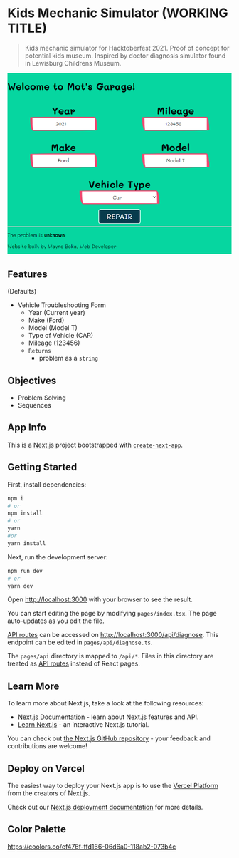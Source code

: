 # Kids Mechanic Simulator (WORKING TITLE)

> Kids mechanic simulator for Hacktoberfest 2021. Proof of concept for potential kids museum. Inspired by doctor diagnosis simulator found in Lewisburg Childrens Museum.

![Preview of Kid's Mechanic Simulator](./public/kids-mechanic-sim.vercel.app_.png)

## Features

(Defaults)

- Vehicle Troubleshooting Form
  - Year (Current year)
  - Make (Ford)
  - Model (Model T)
  - Type of Vehicle (CAR)
  - Mileage (123456)
  - `Returns`
    - problem as a `string`

## Objectives

- Problem Solving
- Sequences

## App Info

This is a [Next.js](https://nextjs.org/) project bootstrapped with [`create-next-app`](https://github.com/vercel/next.js/tree/canary/packages/create-next-app).

## Getting Started

First, install dependencies:

``` bash
npm i
# or
npm install
# or
yarn
#or
yarn install
```

Next, run the development server:

```bash
npm run dev
# or
yarn dev
```

Open [http://localhost:3000](http://localhost:3000) with your browser to see the result.

You can start editing the page by modifying `pages/index.tsx`. The page auto-updates as you edit the file.

[API routes](https://nextjs.org/docs/api-routes/introduction) can be accessed on [http://localhost:3000/api/diagnose](http://localhost:3000/api/diagnose). This endpoint can be edited in `pages/api/diagnose.ts`.

The `pages/api` directory is mapped to `/api/*`. Files in this directory are treated as [API routes](https://nextjs.org/docs/api-routes/introduction) instead of React pages.

## Learn More

To learn more about Next.js, take a look at the following resources:

- [Next.js Documentation](https://nextjs.org/docs) - learn about Next.js features and API.
- [Learn Next.js](https://nextjs.org/learn) - an interactive Next.js tutorial.

You can check out [the Next.js GitHub repository](https://github.com/vercel/next.js/) - your feedback and contributions are welcome!

## Deploy on Vercel

The easiest way to deploy your Next.js app is to use the [Vercel Platform](https://vercel.com/new?utm_medium=default-template&filter=next.js&utm_source=create-next-app&utm_campaign=create-next-app-readme) from the creators of Next.js.

Check out our [Next.js deployment documentation](https://nextjs.org/docs/deployment) for more details.

## Color Palette

https://coolors.co/ef476f-ffd166-06d6a0-118ab2-073b4c
